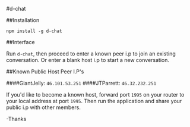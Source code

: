 #d-chat

##Installation

`npm install -g d-chat`

##Interface

Run `d-chat`, then proceed to enter a known peer i.p to join an existing conversation. 
Or enter a blank host i.p to start a new conversation.

##Known Public Host Peer I.P's

####GiantJelly: `46.101.53.251`
####JTParrett: `46.32.232.251`

If you'd like to become a known host, forward port `1995` on your router to your local address at port `1995`.
Then run the application and share your public i.p with other members.

-Thanks